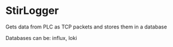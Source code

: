 # StirLogger
Gets data from PLC as TCP packets and stores them in a database

Databases can be: influx, loki
